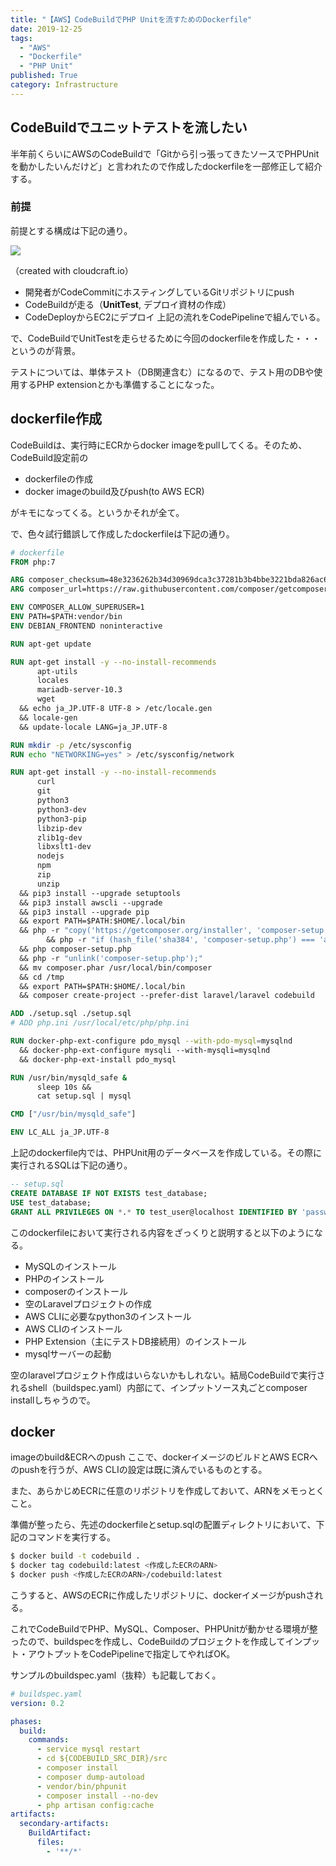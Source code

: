 ```yaml
---
title: "【AWS】CodeBuildでPHP Unitを流すためのDockerfile"
date: 2019-12-25
tags:
  - "AWS"
  - "Dockerfile"
  - "PHP Unit"
published: True
category: Infrastructure
---
```

## CodeBuildでユニットテストを流したい

半年前くらいにAWSのCodeBuildで「Gitから引っ張ってきたソースでPHPUnitを動かしたいんだけど」と言われたので作成したdockerfileを一部修正して紹介する。 

<!--more-->

### 前提

前提とする構成は下記の通り。

![](../../../../gridsome-flex-markdown-starter/src/assets/images/old/wordpress/785d0628.png)
  
（created with cloudcraft.io） 

  * 開発者がCodeCommitにホスティングしているGitリポジトリにpush
  * CodeBuildが走る（**UnitTest**, デプロイ資材の作成）
  * CodeDeployからEC2にデプロイ 上記の流れをCodePipelineで組んでいる。
  
で、CodeBuildでUnitTestを走らせるために今回のdockerfileを作成した・・・というのが背景。

テストについては、単体テスト（DB関連含む）になるので、テスト用のDBや使用するPHP extensionとかも準備することになった。 

## dockerfile作成

CodeBuildは、実行時にECRからdocker imageをpullしてくる。そのため、CodeBuild設定前の 

  * dockerfileの作成
  * docker imageのbuild及びpush(to AWS ECR)
  
がキモになってくる。というかそれが全て。

で、色々試行錯誤して作成したdockerfileは下記の通り。 

```dockerfile
# dockerfile
FROM php:7

ARG composer_checksum=48e3236262b34d30969dca3c37281b3b4bbe3221bda826ac6a9a62d6444cdb0dcd0615698a5cbe587c3f0fe57a54d8f5
ARG composer_url=https://raw.githubusercontent.com/composer/getcomposer.org/ba0141a67b9bd1733409b71c28973f7901db201d/web/installer

ENV COMPOSER_ALLOW_SUPERUSER=1
ENV PATH=$PATH:vendor/bin
ENV DEBIAN_FRONTEND noninteractive

RUN apt-get update

RUN apt-get install -y --no-install-recommends 
      apt-utils 
      locales 
      mariadb-server-10.3 
      wget 
  && echo ja_JP.UTF-8 UTF-8 > /etc/locale.gen 
  && locale-gen 
  && update-locale LANG=ja_JP.UTF-8

RUN mkdir -p /etc/sysconfig
RUN echo "NETWORKING=yes" > /etc/sysconfig/network

RUN apt-get install -y --no-install-recommends 
      curl 
      git 
      python3 
      python3-dev 
      python3-pip 
      libzip-dev 
      zlib1g-dev 
      libxslt1-dev 
      nodejs 
      npm 
      zip 
      unzip 
  && pip3 install --upgrade setuptools 
  && pip3 install awscli --upgrade 
  && pip3 install --upgrade pip 
  && export PATH=$PATH:$HOME/.local/bin 
  && php -r "copy('https://getcomposer.org/installer', 'composer-setup.php');" 
        && php -r "if (hash_file('sha384', 'composer-setup.php') === 'a5c698ffe4b8e849a443b120cd5ba38043260d5c4023dbf93e1558871f1f07f58274fc6f4c93bcfd858c6bd0775cd8d1') { echo 'Installer verified'; } else { echo 'Installer corrupt'; unlink('composer-setup.php'); } echo PHP_EOL;" 
  && php composer-setup.php 
  && php -r "unlink('composer-setup.php');" 
  && mv composer.phar /usr/local/bin/composer 
  && cd /tmp 
  && export PATH=$PATH:$HOME/.local/bin 
  && composer create-project --prefer-dist laravel/laravel codebuild

ADD ./setup.sql ./setup.sql
# ADD php.ini /usr/local/etc/php/php.ini

RUN docker-php-ext-configure pdo_mysql --with-pdo-mysql=mysqlnd 
  && docker-php-ext-configure mysqli --with-mysqli=mysqlnd 
  && docker-php-ext-install pdo_mysql

RUN /usr/bin/mysqld_safe & 
      sleep 10s && 
      cat setup.sql | mysql

CMD ["/usr/bin/mysqld_safe"]

ENV LC_ALL ja_JP.UTF-8
```

上記のdockerfile内では、PHPUnit用のデータベースを作成している。その際に実行されるSQLは下記の通り。 

```sql
-- setup.sql
CREATE DATABASE IF NOT EXISTS test_database;
USE test_database;
GRANT ALL PRIVILEGES ON *.* TO test_user@localhost IDENTIFIED BY 'password';
```

このdockerfileにおいて実行される内容をざっくりと説明すると以下のようになる。 

  * MySQLのインストール
  * PHPのインストール
  * composerのインストール
  * 空のLaravelプロジェクトの作成
  * AWS CLIに必要なpython3のインストール
  * AWS CLIのインストール
  * PHP Extension（主にテストDB接続用）のインストール
  * mysqlサーバーの起動
  
空のlaravelプロジェクト作成はいらないかもしれない。結局CodeBuildで実行されるshell（buildspec.yaml）内部にて、インプットソース丸ごとcomposer installしちゃうので。 

## docker

imageのbuild&ECRへのpush ここで、dockerイメージのビルドとAWS ECRへのpushを行うが、AWS CLIの設定は既に済んでいるものとする。

また、あらかじめECRに任意のリポジトリを作成しておいて、ARNをメモっとくこと。

準備が整ったら、先述のdockerfileとsetup.sqlの配置ディレクトリにおいて、下記のコマンドを実行する。 

```sh
$ docker build -t codebuild .
$ docker tag codebuild:latest <作成したECRのARN>
$ docker push <作成したECRのARN>/codebuild:latest
```

こうすると、AWSのECRに作成したリポジトリに、dockerイメージがpushされる。

これでCodeBuildでPHP、MySQL、Composer、PHPUnitが動かせる環境が整ったので、buildspecを作成し、CodeBuildのプロジェクトを作成してインプット・アウトプットをCodePipelineで指定してやればOK。

サンプルのbuildspec.yaml（抜粋）も記載しておく。

```yml
# buildspec.yaml
version: 0.2

phases:
  build:
    commands:
      - service mysql restart
      - cd ${CODEBUILD_SRC_DIR}/src
      - composer install
      - composer dump-autoload
      - vendor/bin/phpunit
      - composer install --no-dev
      - php artisan config:cache
artifacts:
  secondary-artifacts:
    BuildArtifact:
      files:
        - '**/*'
```

